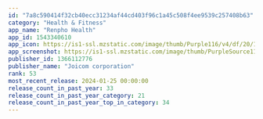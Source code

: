 ```yaml
---
id: "7a8c590414f32cb40ecc31234af44cd403f96c1a45c508f4ee9539c257408b63"
category: "Health & Fitness"
app_name: "Renpho Health"
app_id: 1543340610
app_icon: https://is1-ssl.mzstatic.com/image/thumb/Purple116/v4/df/20/1c/df201ce3-d5cf-a504-04ad-260186534c62/AppIcon-1x_U007emarketing-0-5-0-85-220-0.png/1024x1024bb.png
app_screenshot: https://is1-ssl.mzstatic.com/image/thumb/PurpleSource116/v4/c0/c0/c1/c0c0c12b-afc6-bbdf-fe81-1133b0963d93/e8f4bc22-fbbd-4eeb-985c-6de67e911b03_2688_2.png/1242x2688bb.png
publisher_id: 1366112776
publisher_name: "Joicom corporation"
rank: 53
most_recent_release: 2024-01-25 00:00:00
release_count_in_past_year: 33
release_count_in_past_year_category: 21
release_count_in_past_year_top_in_category: 34
---
```

